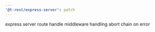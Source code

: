 ```yaml
---
'@t-rest/express-server': patch
---
```


express server route handle middleware handling abort chain on error
